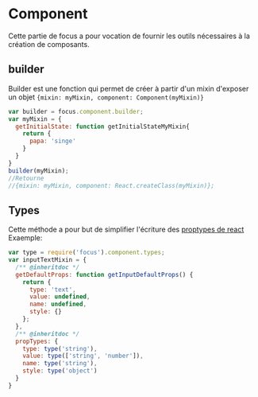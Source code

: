 # Component

Cette partie de focus a pour vocation de fournir les outils nécessaires à la création de composants.

## builder

Builder est une fonction qui permet de créer à partir d'un mixin d'exposer un objet `{mixin: myMixin, component: Component(myMixin)}`

```javascript
var builder = focus.component.builder;
var myMixin = {
  getInitialState: function getInitialStateMyMixin{
    return {
      papa: 'singe'
    }
  }
}
builder(myMixin);
//Retourne
//{mixin: myMixin, component: React.createClass(myMixin)};
```

## Types

Cette méthode a pour but de simplifier l'écriture des [proptypes de react](https://facebook.github.io/react/docs/reusable-components.html)
Exaemple:
```javascript
var type = require('focus').component.types;
var inputTextMixin = {
  /** @inheritdoc */
  getDefaultProps: function getInputDefaultProps() {
    return {
      type: 'text',
      value: undefined,
      name: undefined,
      style: {}
    };
  },
  /** @inheritdoc */
  propTypes: {
    type: type('string'),
    value: type(['string', 'number']),
    name: type('string'),
    style: type('object')
  }
}
```
